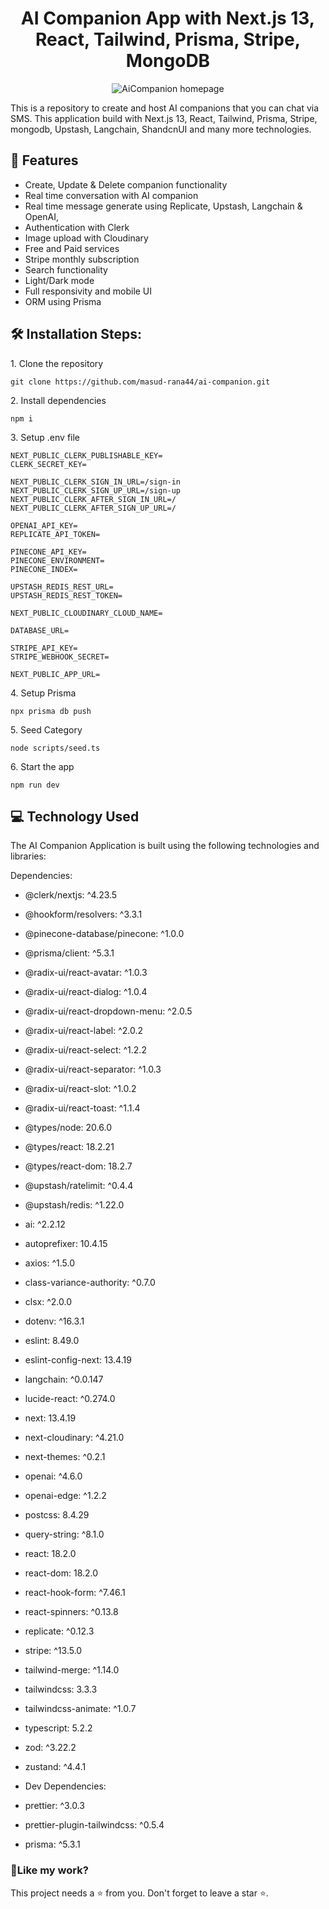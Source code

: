 <h1 align="center">
AI Companion App with Next.js 13, React, Tailwind, Prisma, Stripe, MongoDB</h1>

<p align="center"><img src="./data/screenshort/1.PNG" alt="AiCompanion homepage"></p>

<p>This is a repository to create and host AI companions that you can chat via SMS. This application build with Next.js 13, React, Tailwind, Prisma, Stripe, mongodb, Upstash, Langchain, ShandcnUI and many more technologies.</p>

## 📝 Features

- Create, Update & Delete companion functionality
- Real time conversation with AI companion
- Real time message generate using Replicate, Upstash, Langchain & OpenAI,
- Authentication with Clerk
- Image upload with Cloudinary
- Free and Paid services
- Stripe monthly subscription
- Search functionality
- Light/Dark mode
- Full responsivity and mobile UI
- ORM using Prisma


## 🛠️ Installation Steps:

<p>1. Clone the repository</p>

```
git clone https://github.com/masud-rana44/ai-companion.git
```

<p>2. Install dependencies </p>

```
npm i
```

<p>3. Setup .env file </p>

```
NEXT_PUBLIC_CLERK_PUBLISHABLE_KEY=
CLERK_SECRET_KEY=

NEXT_PUBLIC_CLERK_SIGN_IN_URL=/sign-in
NEXT_PUBLIC_CLERK_SIGN_UP_URL=/sign-up
NEXT_PUBLIC_CLERK_AFTER_SIGN_IN_URL=/
NEXT_PUBLIC_CLERK_AFTER_SIGN_UP_URL=/

OPENAI_API_KEY=
REPLICATE_API_TOKEN=

PINECONE_API_KEY=
PINECONE_ENVIRONMENT=
PINECONE_INDEX=

UPSTASH_REDIS_REST_URL=
UPSTASH_REDIS_REST_TOKEN=

NEXT_PUBLIC_CLOUDINARY_CLOUD_NAME=

DATABASE_URL=

STRIPE_API_KEY=
STRIPE_WEBHOOK_SECRET=

NEXT_PUBLIC_APP_URL=
```

<p>4. Setup Prisma </p>

```
npx prisma db push
```

<p>5. Seed Category </p>

```
node scripts/seed.ts
```

<p>6. Start the app</p>

```
npm run dev
```

## 💻 Technology Used

The AI Companion Application is built using the following technologies and libraries:

Dependencies:

- @clerk/nextjs: ^4.23.5
- @hookform/resolvers: ^3.3.1
- @pinecone-database/pinecone: ^1.0.0
- @prisma/client: ^5.3.1
- @radix-ui/react-avatar: ^1.0.3
- @radix-ui/react-dialog: ^1.0.4
- @radix-ui/react-dropdown-menu: ^2.0.5
- @radix-ui/react-label: ^2.0.2
- @radix-ui/react-select: ^1.2.2
- @radix-ui/react-separator: ^1.0.3
- @radix-ui/react-slot: ^1.0.2
- @radix-ui/react-toast: ^1.1.4
- @types/node: 20.6.0
- @types/react: 18.2.21
- @types/react-dom: 18.2.7
- @upstash/ratelimit: ^0.4.4
- @upstash/redis: ^1.22.0
- ai: ^2.2.12
- autoprefixer: 10.4.15
- axios: ^1.5.0
- class-variance-authority: ^0.7.0
- clsx: ^2.0.0
- dotenv: ^16.3.1
- eslint: 8.49.0
- eslint-config-next: 13.4.19
- langchain: ^0.0.147
- lucide-react: ^0.274.0
- next: 13.4.19
- next-cloudinary: ^4.21.0
- next-themes: ^0.2.1
- openai: ^4.6.0
- openai-edge: ^1.2.2
- postcss: 8.4.29
- query-string: ^8.1.0
- react: 18.2.0
- react-dom: 18.2.0
- react-hook-form: ^7.46.1
- react-spinners: ^0.13.8
- replicate: ^0.12.3
- stripe: ^13.5.0
- tailwind-merge: ^1.14.0
- tailwindcss: 3.3.3
- tailwindcss-animate: ^1.0.7
- typescript: 5.2.2
- zod: ^3.22.2
- zustand: ^4.4.1

- Dev Dependencies:
- prettier: ^3.0.3
- prettier-plugin-tailwindcss: ^0.5.4
- prisma: ^5.3.1

<h3>💖Like my work?</h3>

This project needs a ⭐️ from you. Don't forget to leave a star ⭐️.
